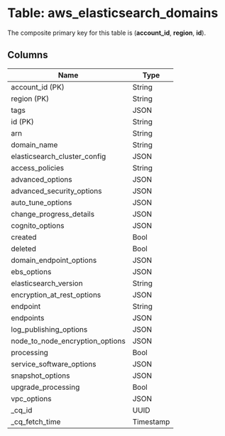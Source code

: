 # Table: aws_elasticsearch_domains


The composite primary key for this table is (**account_id**, **region**, **id**).


## Columns
| Name          | Type          |
| ------------- | ------------- |
|account_id (PK)|String|
|region (PK)|String|
|tags|JSON|
|id (PK)|String|
|arn|String|
|domain_name|String|
|elasticsearch_cluster_config|JSON|
|access_policies|String|
|advanced_options|JSON|
|advanced_security_options|JSON|
|auto_tune_options|JSON|
|change_progress_details|JSON|
|cognito_options|JSON|
|created|Bool|
|deleted|Bool|
|domain_endpoint_options|JSON|
|ebs_options|JSON|
|elasticsearch_version|String|
|encryption_at_rest_options|JSON|
|endpoint|String|
|endpoints|JSON|
|log_publishing_options|JSON|
|node_to_node_encryption_options|JSON|
|processing|Bool|
|service_software_options|JSON|
|snapshot_options|JSON|
|upgrade_processing|Bool|
|vpc_options|JSON|
|_cq_id|UUID|
|_cq_fetch_time|Timestamp|